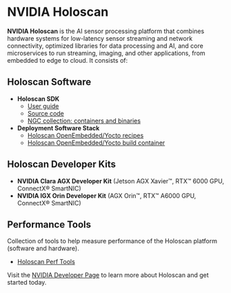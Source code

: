 # NVIDIA Holoscan

__NVIDIA Holoscan__ is the AI sensor processing platform that combines hardware systems for low-latency sensor streaming and network connectivity, optimized libraries for data processing and AI, and core microservices to run streaming, imaging, and other applications, from embedded to edge to cloud. It consists of:

## Holoscan Software
* **Holoscan SDK**
    * [User guide](https://docs.nvidia.com/clara-holoscan/sdk-user-guide/index.html)
    * [Source code](https://github.com/nvidia-holoscan/holoscan-sdk)
    * [NGC collection: containers and binaries](https://catalog.ngc.nvidia.com/orgs/nvidia/teams/clara-holoscan/collections/clara_holoscan)
* **Deployment Software Stack**
    * [Holoscan OpenEmbedded/Yocto recipes](https://github.com/nvidia-holoscan/meta-tegra-holoscan)
    * [Holoscan OpenEmbedded/Yocto build container](https://catalog.ngc.nvidia.com/orgs/nvidia/teams/clara-holoscan/containers/holoscan-mgx-oe-builder)

## Holoscan Developer Kits
* **NVIDIA Clara AGX Developer Kit** (Jetson AGX Xavier™, RTX™ 6000 GPU, ConnectX® SmartNIC)
* **NVIDIA IGX Orin Developer Kit** (AGX Orin™, RTX™ A6000 GPU, ConnectX® SmartNIC)

## Performance Tools
Collection of tools to help measure performance of the Holoscan platform (software and hardware).
* [Holoscan Perf Tools](https://github.com/nvidia-holoscan/holoscan-perf-tools)

Visit the [NVIDIA Developer Page](https://developer.nvidia.com/clara-holoscan-sdk) to learn more about Holoscan and get started today.
